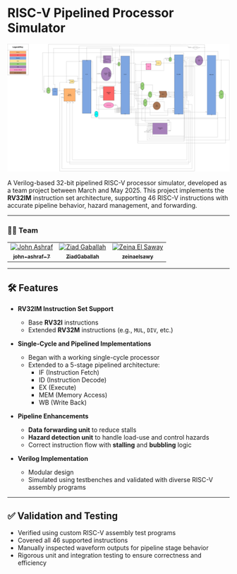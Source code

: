# RISC-V Pipelined Processor Simulator

<img src="Block Diagram/RISC-V-Pipeline-Diagram.jpg" alt="RISC-V Pipeline Diagram">

A Verilog-based 32-bit pipelined RISC-V processor simulator, developed as a team project between March and May 2025. This project implements the **RV32IM** instruction set architecture, supporting 46 RISC-V instructions with accurate pipeline behavior, hazard management, and forwarding.

---
### 👨‍💻 Team

<table>
  <tr>
    <td align="center">
      <a href="https://github.com/john-ashraf-7" target="_blank">
        <img src="https://github.com/john-ashraf-7.png" width="100" alt="John Ashraf"/><br>
        <sub><b>john-ashraf-7</b></sub>
      </a>
    </td>
    <td align="center">
      <a href="https://github.com/ZiadGaballah" target="_blank">
        <img src="https://github.com/ZiadGaballah.png" width="100" alt="Ziad Gaballah"/><br>
        <sub><b>ZiadGaballah</b></sub>
      </a>
    </td>
    <td align="center">
      <a href="https://github.com/zeinaelsawy" target="_blank">
        <img src="https://github.com/zeinaelsawy.png" width="100" alt="Zeina El Saway"/><br>
        <sub><b>zeinaelsawy</b></sub>
      </a>
    </td>
  </tr>
</table>

---
## 🛠️ Features

- **RV32IM Instruction Set Support**  
  - Base **RV32I** instructions  
  - Extended **RV32M** instructions (e.g., `MUL`, `DIV`, etc.)

- **Single-Cycle and Pipelined Implementations**  
  - Began with a working single-cycle processor  
  - Extended to a 5-stage pipelined architecture:
    - IF (Instruction Fetch)
    - ID (Instruction Decode)
    - EX (Execute)
    - MEM (Memory Access)
    - WB (Write Back)

- **Pipeline Enhancements**
  - **Data forwarding unit** to reduce stalls  
  - **Hazard detection unit** to handle load-use and control hazards  
  - Correct instruction flow with **stalling** and **bubbling** logic

- **Verilog Implementation**
  - Modular design  
  - Simulated using testbenches and validated with diverse RISC-V assembly programs

---

## ✅ Validation and Testing

- Verified using custom RISC-V assembly test programs  
- Covered all 46 supported instructions  
- Manually inspected waveform outputs for pipeline stage behavior  
- Rigorous unit and integration testing to ensure correctness and efficiency


